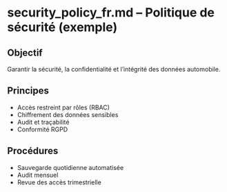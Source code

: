 # security_policy_fr.md – Politique de sécurité (exemple)

## Objectif
Garantir la sécurité, la confidentialité et l’intégrité des données automobile.

## Principes
- Accès restreint par rôles (RBAC)
- Chiffrement des données sensibles
- Audit et traçabilité
- Conformité RGPD

## Procédures
- Sauvegarde quotidienne automatisée
- Audit mensuel
- Revue des accès trimestrielle

